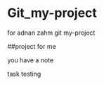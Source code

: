 # Git_my-project
for adnan zahm git my-project


##project for me

you have a note


task testing 






